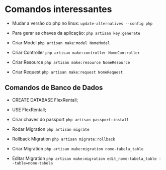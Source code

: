 # Comandos interessantes

- Mudar a versão do php no linux:
`update-alternatives --config php`

- Para gerar as chaves da aplicação:
`php artisan key:generate`

- Criar Model
`php artisan make:model NomeModel`

- Criar Controller
`php artisan make:controller NomeController`

- Criar Resource
`php artisan make:resource NomeResource`

- Criar Request
`php artisan make:request NomeRequest`

## Comandos de Banco de Dados

- CREATE DATABASE FlexRentall;
- USE FlexRentall;

- Criar chaves do passport
`php artisan passport:install`

- Rodar Migration
`php artisan migrate`

- Rollback Migration
`php artisan migrate:rollback`

- Criar Migration
`php artisan make:migration nome-tabela_table`

- Editar Migration
`php artisan make:migration edit_nome-tabela_table --table=nome-tabela`
